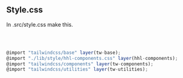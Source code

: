 ## Style.css

In .src/style.css make this.<br>

<br>


```js

@import "tailwindcss/base" layer(tw-base);
@import "./lib/style/hhl-components.css" layer(hhl-components);
@import "tailwindcss/components" layer(tw-components);
@import "tailwindcss/utilities" layer(tw-utilities);



```
